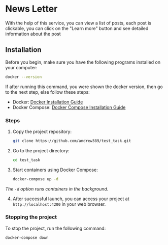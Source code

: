 # News Letter

With the help of this service, you can view a list of posts, each post is clickable, you can click on the "Learn more" button and see detailed information about the post

## Installation

Before you begin, make sure you have the following programs installed on your computer:

```bash
docker --version
```

If after running this command, you were shown the docker version, then go to the next step, else follow these steps:

- Docker: [Docker Installation Guide](https://docs.docker.com/get-docker/)
- Docker Compose: [Docker Compose Installation Guide](https://docs.docker.com/compose/install/)

### Steps

1. Copy the project repository:

    ```bash
    git clone https://github.com/andrew389/test_task.git
    ```

2. Go to the project directory:

    ```bash
    cd test_task
    ```

3. Start containers using Docker Compose:

    ```bash
    docker-compose up -d
    ```

_The `-d` option runs containers in the background._

4. After successful launch, you can access your project at `http://localhost:4200` in your web browser.

### Stopping the project

To stop the project, run the following command:

```bash
docker-compose down
```
